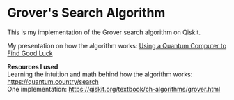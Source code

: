 # Grover's Search Algorithm
  
This is my implementation of the Grover search algorithm on Qiskit.  

My presentation on how the algorithm works: [Using a Quantum Computer to Find Good Luck](https://www.youtube.com/watch?v=14jMBpbLzBg)
  
**Resources I used**  
Learning the intuition and math behind how the algorithm works: https://quantum.country/search  
One implementation: https://qiskit.org/textbook/ch-algorithms/grover.html

